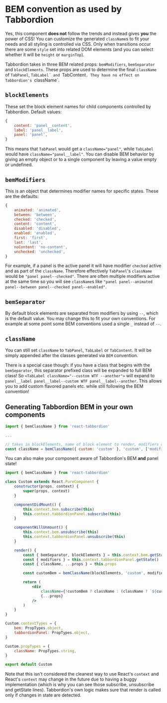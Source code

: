 # BEM convention as used by Tabbordion

Yes, this component **does not** follow the trends and instead gives **you** the power of CSS! You can customize the
generated `className`s to fit your needs and all styling is controlled via CSS. Only when transitions occur there are
some `style` set into related DOM elements (and you can select whether it will be `height` or `marginTop`).

Tabbordion takes in three BEM related props: `bemModifiers`, `bemSeparator` and `blockElements`. These props are used to
determine the final `className` of `TabPanel`, `TabLabel´ and `TabContent`. They have no effect on Tabbordion's
`className`.


## `blockElements`

These set the block element names for child components controlled by Tabbordion. Default values:

```js
{
    content: 'panel__content',
    label: 'panel__label',
    panel: 'panel',
}
```

This means that `TabPanel` would get a `className="panel"`, while `TabLabel` would have `className="panel__label"`. You
can disable BEM behavior by giving an empty object or to a single component by leaving a value empty or undefined.


## `bemModifiers`

This is an object that determines modifier names for specific states. These are the defaults:

```js
{
    animated: 'animated',
    between: 'between',
    checked: 'checked',
    content: 'content',
    disabled: 'disabled',
    enabled: 'enabled',
    first: 'first',
    last: 'last',
    noContent: 'no-content',
    unchecked: 'unchecked',
}
```

For example, if a panel is the active panel it will have modifier `checked` active and as part of the `className`.
Therefore effectively `TabPanel`'s `className` would be `"panel panel--checked"`. There are often multiple modifiers
active at the same time so you will see `className`s like
`"panel panel--animated panel--between panel--checked panel--enabled"`.


## `bemSeparator`

By default block elements are separated from modifiers by using `--`, which is the default value. You may change this to
fit your own conventions. For example at some point some BEM conventions used a single `_` instead of `--`.


## `className`

You can still set `className` to `TabPanel`, `TabLabel` or `TabContent`. It will be simply appended after the classes
generated via `BEM` convention.

There is a special case though: if you have a class that begins with the `bemSeparator`, this separator prefixed class
will be expanded to full BEM class! So `<TabLabel className="--custom WTF --another">` will expand to
`panel__label panel__label--custom WTF panel__label--another`. This allows you to add custom flavored panels etc. while
still following the BEM convention!


## Generating Tabbordion BEM in your own components

```js
import { bemClassName } from 'react-tabbordion'

...

// takes in blockElements, name of block element to render, modifiers and a separator
const className = bemClassName({ custom: 'custom' }, 'custom', ['modifier1', 'modifier2'], '--')
```

You can also make your component aware of Tabbordion's BEM **and** panel state!

```jsx
import { bemClassName } from 'react-tabbordion'

class Custom extends React.PureComponent {
    constructor(props, context) {
        super(props, context)
    }

    componentDidMount() {
        this.context.bem.subscribe(this)
        this.context.tabbordionPanel.subscribe(this)
    }

    componentWillUnmount() {
        this.context.bem.unsubscribe(this)
        this.context.tabbordionPanel.unsubscribe(this)
    }

    render() {
        const { bemSeparator, blockElements } = this.context.bem.getState()
        const { modifiers } = this.context.tabbordionPanel.getState()
        const { className, ...props } = this.props

        const customBem = bemClassName(blockElements, 'custom', modifiers, bemSeparator)

        return (
            <div
                className={!customBem ? className : (className ? `${customBem} ${className}` : customBem)}
                {...props}
            />
        )
    }
}

Custom.contextTypes = {
    bem: PropTypes.object,
    tabbordionPanel: PropTypes.object,
}

Custom.propTypes = {
    className: PropTypes.string,
}

export default Custom
```

Note that this isn't considered the cleanest way to use React's `context` and React's `context` may change in the future
due to having a buggy implementation (which is why you can see those subscribe, unsubscribe and getState lines).
Tabbordion's own logic makes sure that render is called only if changes in state are detected.
